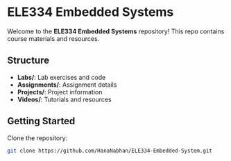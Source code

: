 # ELE334 Embedded Systems

Welcome to the **ELE334 Embedded Systems** repository! This repo contains course materials and resources.

## Structure

- **Labs/**: Lab exercises and code
- **Assignments/**: Assignment details
- **Projects/**: Project information
- **Videos/**: Tutorials and resources

## Getting Started

Clone the repository:

```bash
git clone https://github.com/HanaNabhan/ELE334-Embedded-System.git
```
